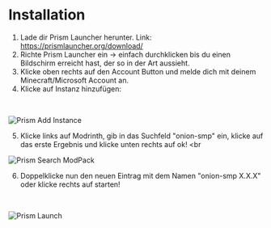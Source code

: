# Installation

1. Lade dir Prism Launcher herunter. Link: https://prismlauncher.org/download/
2. Richte Prism Launcher ein -> einfach durchklicken bis du einen Bildschirm erreicht hast, der so in der Art aussieht.
3. Klicke oben rechts auf den Account Button und melde dich mit deinem Minecraft/Microsoft Account an.
4. Klicke auf Instanz hinzufügen:
<br>

![Prism Add Instance](https://github.com/btwonion/onion-smp/blob/master/media/prism_start.png)

5. Klicke links auf Modrinth, gib in das Suchfeld "onion-smp" ein, klicke auf das erste Ergebnis und klicke unten rechts auf ok!
<br
    
![Prism Search ModPack](https://github.com/btwonion/onion-smp/blob/master/media/prism_search.png)

6. Doppelklicke nun den neuen Eintrag mit dem Namen "onion-smp X.X.X" oder klicke rechts auf starten!
<br>

![Prism Launch](https://github.com/btwonion/onion-smp/blob/master/media/prism_launch.png)
